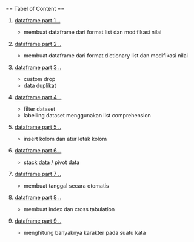 == Tabel of Content ==

1. [dataframe part 1 ..](https://github.com/mrifqia67/Basic-Python/blob/main/1.%20dataframe/dataframe%20part%2001.ipynb)
   - membuat dataframe dari format list dan modifikasi nilai

2. [dataframe part 2 ..](https://github.com/mrifqia67/Basic-Python/blob/main/1.%20dataframe/dataframe%20part%2002.ipynb)
   - membuat dataframe dari format dictionary list dan modifikasi nilai

3. [dataframe part 3 ..](https://github.com/mrifqia67/Basic-Python/blob/main/1.%20dataframe/dataframe%20part%2003.ipynb)
   - custom drop
   - data duplikat

4. [dataframe part 4 ..](https://github.com/mrifqia67/Basic-Python/blob/main/1.%20dataframe/dataframe%20part%2004.ipynb) 
   - filter dataset
   - labelling dataset menggunakan list comprehension

5. [dataframe part 5 ..](https://github.com/mrifqia67/Basic-Python/blob/main/1.%20dataframe/dataframe%20part%2005.ipynb)
   - insert kolom dan atur letak kolom

6. [dataframe part 6 ..](https://github.com/mrifqia67/Basic-Python/blob/main/1.%20dataframe/dataframe%20part%2006.ipynb)
   - stack data / pivot data

7. [dataframe part 7 ..](https://github.com/mrifqia67/Basic-Python/blob/main/1.%20dataframe/dataframe%20part%2007.ipynb)
   - membuat tanggal secara otomatis

8. [dataframe part 8 ..](https://github.com/mrifqia67/Basic-Python/blob/main/1.%20dataframe/dataframe%20part%2008.ipynb)
   - membuat index dan cross tabulation

9. [dataframe part 9 ..](https://github.com/mrifqia67/Basic-Python/blob/main/1.%20dataframe/dataframe%20part%2009.ipynb)
   - menghitung banyaknya karakter pada suatu kata
